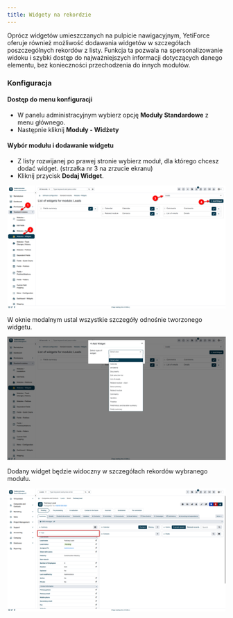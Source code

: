 ```yaml
---
title: Widgety na rekordzie
---
```

Oprócz widgetów umieszczanych na pulpicie nawigacyjnym, YetiForce oferuje również możliwość dodawania widgetów w szczegółach poszczególnych rekordów z listy. Funkcja ta pozwala na spersonalizowanie widoku i szybki dostęp do najważniejszych informacji dotyczących danego elementu, bez konieczności przechodzenia do innych modułów.

### Konfiguracja 

#### Dostęp do menu konfiguracji

* W panelu administracyjnym wybierz opcję **Moduły Standardowe** z menu głównego.
* Następnie kliknij **Moduły - Widżety**

#### Wybór modułu i dodawanie widgetu

* Z listy rozwijanej po prawej stronie wybierz moduł, dla którego chcesz dodać widget. (strzałka nr 3 na zrzucie ekranu)
* Kliknij przycisk **Dodaj Widget**.

![widgets-12.jpg](widgets-12.jpg)

W oknie modalnym ustal wszystkie szczegóły odnośnie tworzonego widgetu.

![widgets-13.jpg](widgets-13.jpg)

Dodany widget będzie widoczny w szczegółach rekordów wybranego modułu.

![widgets-14.jpg](widgets-14.jpg)
